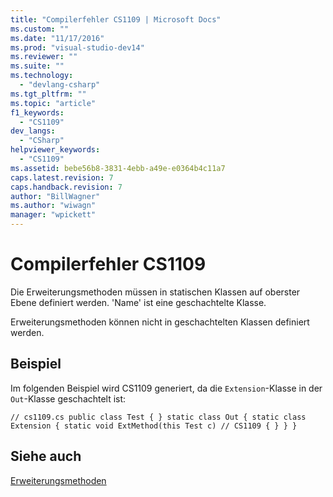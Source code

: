 ```yaml
---
title: "Compilerfehler CS1109 | Microsoft Docs"
ms.custom: ""
ms.date: "11/17/2016"
ms.prod: "visual-studio-dev14"
ms.reviewer: ""
ms.suite: ""
ms.technology: 
  - "devlang-csharp"
ms.tgt_pltfrm: ""
ms.topic: "article"
f1_keywords: 
  - "CS1109"
dev_langs: 
  - "CSharp"
helpviewer_keywords: 
  - "CS1109"
ms.assetid: bebe56b8-3831-4ebb-a49e-e0364b4c11a7
caps.latest.revision: 7
caps.handback.revision: 7
author: "BillWagner"
ms.author: "wiwagn"
manager: "wpickett"
---
```

# Compilerfehler CS1109
Die Erweiterungsmethoden müssen in statischen Klassen auf oberster Ebene definiert werden. 'Name' ist eine geschachtelte Klasse.  
  
 Erweiterungsmethoden können nicht in geschachtelten Klassen definiert werden.  
  
## Beispiel  
 Im folgenden Beispiel wird CS1109 generiert, da die `Extension`\-Klasse in der `Out`\-Klasse geschachtelt ist:  
  
```  
// cs1109.cs public class Test { } static class Out { static class Extension { static void ExtMethod(this Test c) // CS1109 { } } }  
```  
  
## Siehe auch  
 [Erweiterungsmethoden](../../csharp/programming-guide/classes-and-structs/extension-methods.md)